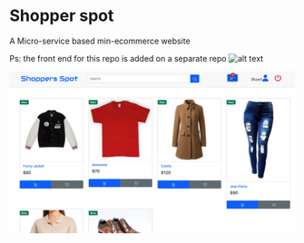# Shopper spot

A Micro-service based min-ecommerce website

Ps: the front end for this repo is added on a separate repo 
![alt text](https://github.com/aregawihalefom/Shoppers-Spot-UI)

![alt text](https://github.com/aregawihalefom/Shoppers-Spot/blob/master/src/main/resources/static/shoppers-spot.png)

